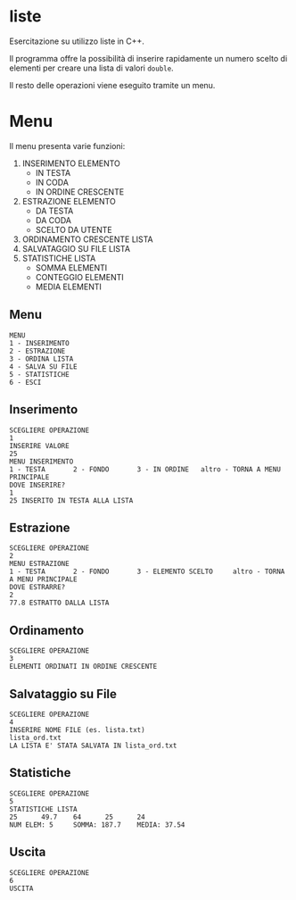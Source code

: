 # liste
Esercitazione su utilizzo liste in C++.

Il programma offre la possibilità di inserire rapidamente un numero scelto di elementi per creare una lista di valori `double`.

Il resto delle operazioni viene eseguito tramite un menu.

# Menu
Il menu presenta varie funzioni:
1. INSERIMENTO ELEMENTO
    - IN TESTA
    - IN CODA
    - IN ORDINE CRESCENTE
2. ESTRAZIONE ELEMENTO
    - DA TESTA
    - DA CODA
    - SCELTO DA UTENTE
3. ORDINAMENTO CRESCENTE LISTA
4. SALVATAGGIO SU FILE LISTA
5. STATISTICHE LISTA
    - SOMMA ELEMENTI
    - CONTEGGIO ELEMENTI
    - MEDIA ELEMENTI
## Menu
```
MENU
1 - INSERIMENTO
2 - ESTRAZIONE
3 - ORDINA LISTA
4 - SALVA SU FILE
5 - STATISTICHE
6 - ESCI
```
## Inserimento
```
SCEGLIERE OPERAZIONE
1
INSERIRE VALORE
25
MENU INSERIMENTO
1 - TESTA       2 - FONDO       3 - IN ORDINE   altro - TORNA A MENU PRINCIPALE
DOVE INSERIRE?
1
25 INSERITO IN TESTA ALLA LISTA
```
## Estrazione
```
SCEGLIERE OPERAZIONE
2
MENU ESTRAZIONE
1 - TESTA       2 - FONDO       3 - ELEMENTO SCELTO     altro - TORNA A MENU PRINCIPALE
DOVE ESTRARRE?
2
77.8 ESTRATTO DALLA LISTA
```
## Ordinamento
```
SCEGLIERE OPERAZIONE
3
ELEMENTI ORDINATI IN ORDINE CRESCENTE
```
## Salvataggio su File
```
SCEGLIERE OPERAZIONE
4
INSERIRE NOME FILE (es. lista.txt)
lista_ord.txt
LA LISTA E' STATA SALVATA IN lista_ord.txt
```
## Statistiche
```
SCEGLIERE OPERAZIONE
5
STATISTICHE LISTA
25      49.7    64      25      24
NUM ELEM: 5     SOMMA: 187.7    MEDIA: 37.54
```
## Uscita
```
SCEGLIERE OPERAZIONE
6
USCITA
```
